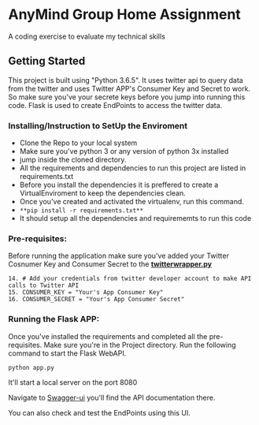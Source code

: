 # AnyMind Group Home Assignment 

A coding exercise to evaluate my technical skills

## Getting Started

This project is built using "Python 3.6.5". It uses twitter api to query data from the twitter and uses Twitter APP's Consumer Key and Secret to work. So make sure you've your secrete keys before you jump into running this code.
Flask is used to create EndPoints to access the twitter data.

### Installing/Instruction to SetUp the Enviroment
* Clone the Repo to your local system
* Make sure you've python 3 or any version of python 3x installed
* jump inside the cloned directory.
* All the requirements and dependencies to run this project are listed in requirements.txt
* Before you install the dependencies it is preffered to create a VirtualEnviroment to keep the dependencies clean.
* Once you've created and activated the virtualenv, run this command.
*  ```**pip install -r requirements.txt**```
*  It should setup all the dependencies and requirememts to run this code

### Pre-requisites:
Before running the application make sure you've added your Twitter Cosnumer Key and Consumer Secret to the [**twitterwrapper.py**](https://github.com/waqarali141/AnyMindGroup/blob/master/twitterwrapper.py) 
```
14. # Add your credentials from twitter developer account to make API calls to Twitter API
15. CONSUMER_KEY = "Your's App Consumer Key"
16. CONSUMER_SECRET = "Your's App Consumer Secret"
```

### Running the Flask APP:
Once you've installed the requirements and completed all the pre-requisites. Make sure you're in the Project directory. 
Run the following command to start the Flask WebAPI.

```
python app.py
```

It'll start a local server on the port 8080

Navigate to [Swagger-ui](http://localhost:8080/ui/) you'll find the API documentation there.

You can also check and test the EndPoints using this UI.

